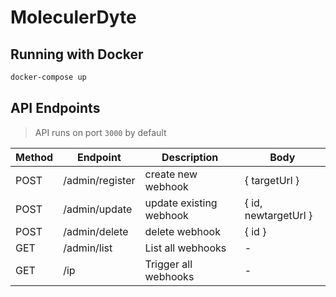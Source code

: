 # MoleculerDyte

## Running with Docker
```bash
docker-compose up
```

## API Endpoints

> API runs on port `3000` by default

| Method | Endpoint | Description | Body |
|--------|-----------|-------------|-----|
|POST    |/admin/register | create new webhook      | { targetUrl }       |
|POST    |/admin/update   | update existing webhook | { id, newtargetUrl }|
|POST    |/admin/delete   | delete webhook          | { id }              |
|GET     |/admin/list     | List all webhooks       | -                   |
|GET     |/ip             | Trigger all webhooks    | -                   |